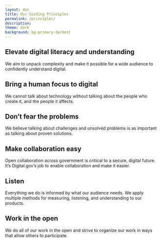 ```yaml
---
layout: doc
title: Our Guiding Principles
permalink: /principles/
description:
theme: dark
background: bg-primary-darkest
---
```


## Elevate digital literacy and understanding

We aim to unpack complexity and make it possible for a wide audience to confidently understand digital.

## Bring a human focus to digital

We cannot talk about technology without talking about the people who create it, and the people it affects.

## Don’t fear the problems

We believe talking about challenges and unsolved problems is as important as talking about proven solutions.

## Make collaboration easy

Open collaboration across government is critical to a secure, digital future. It’s Digital.gov’s job to enable collaboration and make it easier.

## Listen

Everything we do is informed by what our audience needs. We apply multiple methods for measuring, listening, and understanding to our products.

## Work in the open

We do all of our work in the open and strive to organize our work in ways that allow others to participate.
